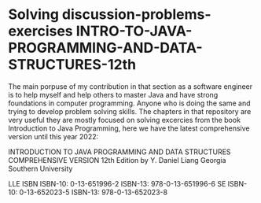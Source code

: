 # Solving discussion-problems-exercises INTRO-TO-JAVA-PROGRAMMING-AND-DATA-STRUCTURES-12th

The main porpuse of my contribution in that section as a software engineer is to help myself and help others to master Java and have strong foundations in computer programming. Anyone who is doing the same and trying to develop problem solving skills. The chapters in that repository are very useful they are mostly focused on solving excercies from the book Introduction to Java Programming, here we have the latest comprehensive version until this year 2022:

INTRODUCTION TO JAVA PROGRAMMING AND DATA STRUCTURES COMPREHENSIVE VERSION 12th Edition by Y. Daniel Liang Georgia Southern University

LLE ISBN
ISBN-10: 0-13-651996-2
ISBN-13: 978-0-13-651996-6
SE
ISBN-10: 0-13-652023-5
ISBN-13: 978-0-13-652023-8
